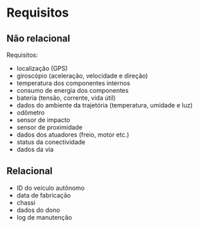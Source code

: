 # Requisitos

## Não relacional

Requisitos:

- localização (GPS)
- giroscópio (aceleração, velocidade e direção)
- temperatura dos componentes internos
- consumo de energia dos componentes
- bateria (tensão, corrente, vida útil)
- dados do ambiente da trajetória (temperatura, umidade e luz)
- odômetro
- sensor de impacto
- sensor de proximidade
- dados dos atuadores (freio, motor etc.)
- status da conectividade
- dados da via

## Relacional

- ID do veículo autônomo
- data de fabricação
- chassi
- dados do dono
- log de manutenção
